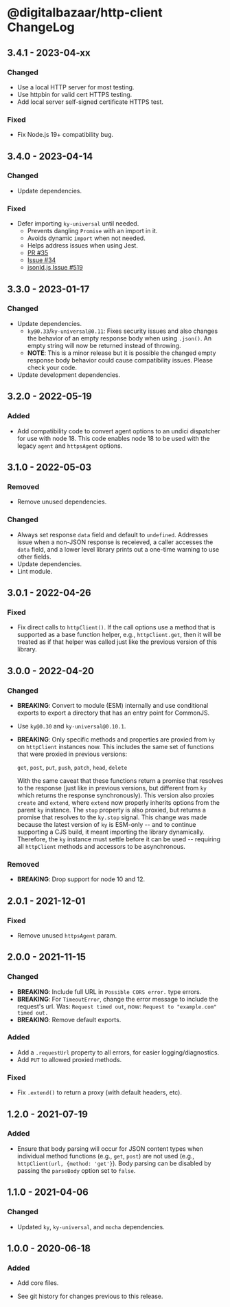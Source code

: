 # @digitalbazaar/http-client ChangeLog

## 3.4.1 - 2023-04-xx

### Changed
- Use a local HTTP server for most testing.
- Use httpbin for valid cert HTTPS testing.
- Add local server self-signed certificate HTTPS test.

### Fixed
- Fix Node.js 19+ compatibility bug.

## 3.4.0 - 2023-04-14

### Changed
- Update dependencies.

### Fixed
- Defer importing `ky-universal` until needed.
  - Prevents dangling `Promise` with an import in it.
  - Avoids dynamic `import` when not needed.
  - Helps address issues when using Jest.
  - [PR #35](https://github.com/digitalbazaar/http-client/pull/35)
  - [Issue #34](https://github.com/digitalbazaar/http-client/issues/34)
  - [jsonld.js Issue #519](https://github.com/digitalbazaar/jsonld.js/issues/516)

## 3.3.0 - 2023-01-17

### Changed
- Update dependencies.
  - `ky@0.33`/`ky-universal@0.11`: Fixes security issues and also changes the
    behavior of an empty response body when using `.json()`. An empty string
    will now be returned instead of throwing.
  - **NOTE**: This is a minor release but it is possible the changed empty
    response body behavior could cause compatibility issues. Please check
    your code.
- Update development dependencies.

## 3.2.0 - 2022-05-19

### Added
- Add compatibility code to convert agent options to an undici dispatcher for
  use with node 18. This code enables node 18 to be used with the legacy
  `agent` and `httpsAgent` options.

## 3.1.0 - 2022-05-03

### Removed
- Remove unused dependencies.

### Changed
- Always set response `data` field and default to `undefined`. Addresses issue
  when a non-JSON response is receieved, a caller accesses the `data` field,
  and a lower level library prints out a one-time warning to use other fields.
- Update dependencies.
- Lint module.

## 3.0.1 - 2022-04-26

### Fixed
- Fix direct calls to `httpClient()`. If the call options use a method that
  is supported as a base function helper, e.g., `httpClient.get`, then it
  will be treated as if that helper was called just like the previous
  version of this library.

## 3.0.0 - 2022-04-20

### Changed
- **BREAKING**: Convert to module (ESM) internally and use conditional exports
  to export a directory that has an entry point for CommonJS.
- Use `ky@0.30` and `ky-universal@0.10.1`.
- **BREAKING**: Only specific methods and properties are proxied from `ky`
  on `httpClient` instances now. This includes the same set of functions
  that were proxied in previous versions:

  `get`, `post`, `put`, `push`, `patch`, `head`, `delete`

  With the same caveat that these functions return a promise that resolves
  to the response (just like in previous versions, but different from `ky`
  which returns the response synchronously). This version also proxies
  `create` and `extend`, where `extend` now properly inherits options from
  the parent `ky` instance. The `stop` property is also proxied, but returns
  a promise that resolves to the `ky.stop` signal. This change was made because
  the latest version of `ky` is ESM-only -- and to continue supporting a CJS
  build, it meant importing the library dynamically. Therefore, the `ky`
  instance must settle before it can be used -- requiring all `httpClient`
  methods and accessors to be asynchronous.

### Removed
- **BREAKING**: Drop support for node 10 and 12.

## 2.0.1 - 2021-12-01

### Fixed
- Remove unused `httpsAgent` param.

## 2.0.0 - 2021-11-15

### Changed
- **BREAKING**: Include full URL in `Possible CORS error.` type errors.
- **BREAKING**: For `TimeoutError`, change the error message to include the
  request's url. Was: `Request timed out`,
  now: `Request to "example.com" timed out.`
- **BREAKING**: Remove default exports.

### Added
- Add a `.requestUrl` property to all errors, for easier logging/diagnostics.
- Add `PUT` to allowed proxied methods.

### Fixed
- Fix `.extend()` to return a proxy (with default headers, etc).

## 1.2.0 - 2021-07-19

### Added
- Ensure that body parsing will occur for JSON content types
  when individual method functions (e.g., `get`, `post`) are
  not used (e.g., `httpClient(url, {method: 'get'}`). Body
  parsing can be disabled by passing the `parseBody` option
  set to `false`.

## 1.1.0 - 2021-04-06

### Changed
- Updated `ky`, `ky-universal`, and `mocha` dependencies.

## 1.0.0 - 2020-06-18

### Added
- Add core files.

- See git history for changes previous to this release.
